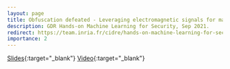 ```yaml
---
layout: page
title: Obfuscation defeated - Leveraging electromagnetic signals for malware classification with Deep learning
description: GDR Hands-on Machine Learning for Security, Sep 2021.
redirect: https://team.inria.fr/cidre/hands-on-machine-learning-for-security/
importance: 2
---
```


[Slides](https://team.inria.fr/cidre/files/2021/09/duy-phuc_pham.pdf){:target="_blank"}
[Video](https://youtu.be/t3iVOcI84xQ){:target="_blank"}